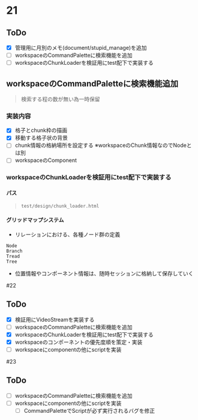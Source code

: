 # 21
## ToDo
- [x] 管理用に月別のメモ(document/stupid_manage)を追加
- [ ] workspaceのCommandPaletteに検索機能を追加
- [ ] workspaceのChunkLoaderを検証用にtest配下で実装する

## workspaceのCommandPaletteに検索機能追加
> 検索する程の数が無い為一時保留

### 実装内容
- [x] 格子とchunk枠の描画
- [x] 移動する格子状の背景
- [ ] chunk情報の格納場所を設定する ※workspaceのChunk情報なのでNodeとは別
- [ ] workspaceのComponent

### workspaceのChunkLoaderを検証用にtest配下で実装する
#### パス
> `test/design/chunk_loader.html`

#### グリッドマップシステム
- リレーションにおける、各種ノード群の定義
```
Node
Branch
Tread
Tree
```

- 位置情報やコンポーネント情報は、随時セッションに格納して保存していく

#22
## ToDo
- [x] 検証用にVideoStreamを実装する
- [ ] workspaceのCommandPaletteに検索機能を追加
- [x] workspaceのChunkLoaderを検証用にtest配下で実装する
- [x] workspaceのコンポーネントの優先度順を策定・実装
- [ ] workspaceにcomponentの他にscriptを実装

#23
## ToDo
- [ ] workspaceのCommandPaletteに検索機能を追加
- [ ] workspaceにcomponentの他にscriptを実装
  - [ ] CommandPaletteでScriptが必ず実行されるバグを修正
